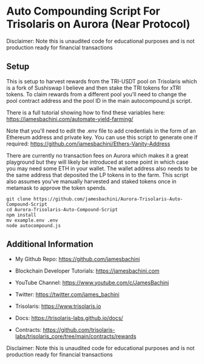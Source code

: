 # Auto Compounding Script For Trisolaris on Aurora (Near Protocol)

Disclaimer: Note this is unaudited code for educational purposes and is not production ready for financial transactions

## Setup

This is setup to harvest rewards from the TRI-USDT pool on Trisolaris which is a fork of Sushiswap I believe and then stake the TRI tokens for xTRI tokens. To claim rewards from a different pool you'll need to change the pool contract address and the pool ID in the main autocompound.js script.

There is a full tutorial showing how to find these variables here:  https://jamesbachini.com/automate-yield-farming/

Note that you'll need to edit the .env file to add credentials in the form of an Ethereum address and private key. You can use this script to generate one if required:
https://github.com/jamesbachini/Ethers-Vanity-Address

There are currently no transaction fees on Aurora which makes it a great playground but they will likely be introduced at some point in which case you may need some ETH in your wallet. The wallet address also needs to be the same address that deposited the LP tokens in to the farm. This script also assumes you've manually harvested and staked tokens once in metamask to approve the token spends.

```
git clone https://github.com/jamesbachini/Aurora-Trisolaris-Auto-Compound-Script
cd Aurora-Trisolaris-Auto-Compound-Script
npm install
mv example.env .env
node autocompound.js
```

## Additional Information

- My Github Repo: https://github.com/jamesbachini
- Blockchain Developer Tutorials: https://jamesbachini.com
- YouTube Channel: https://www.youtube.com/c/JamesBachini
- Twitter: https://twitter.com/james_bachini

- Trisolaris: https://www.trisolaris.io
- Docs: https://trisolaris-labs.github.io/docs/
- Contracts: https://github.com/trisolaris-labs/trisolaris_core/tree/main/contracts/rewards

Disclaimer: Note this is unaudited code for educational purposes and is not production ready for financial transactions